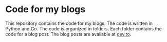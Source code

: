 # Code for my blogs

This repository contains the code for my blogs. The code is written in Python and Go. The code is organized in folders. Each folder contains the code for a blog post. The blog posts are available at [dev.to](https://dev.to/oleh-halytskyi).
